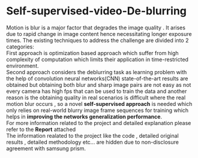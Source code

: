 # Self-supervised-video-De-blurring
Motion is blur is a major factor that degrades the image quality .
It arises due to rapid change in image content hence necessitating longer exposure times.  The existing techniques to address the challenge are divided into 2 categories: 
<br>
First approach is optimization based approach which suffer from high complexity of computation which limits their application in time-restricted environment.
<br>
Second approach considers the deblurring task as learning problem with the help of convolution neural networks(CNN) state-of-the-art results are obtained but obtaining both blur and sharp image pairs are not easy as not every camera has high fps that can be used to train the data and another reason is the obtaining quality in real scenarios is difficult where the real motion blur occurs , so a novel **self-supervised approach** is needed which only relies on real-world blurry image frame sequences for training which helps in **improving the networks generalization performance**.
<br>
For more information related to the project and detailed explanation please refer to the **Report** attached
<br>
The  information realated to the project like the code , detailed original results , detailed methodology etc... are hidden due to non-disclosure agreement with samsung prism.
